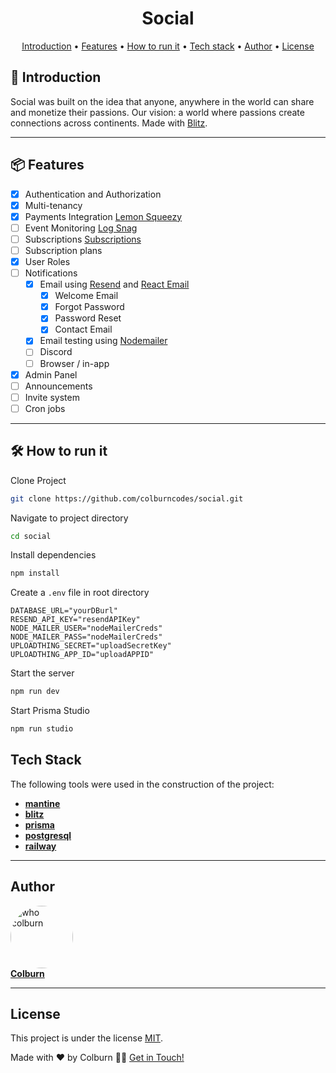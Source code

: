 <h1 align="center">
  Social
</h1>

<p align="center">
 <a href="#introduction">Introduction</a> •
 <a href="#features">Features</a> •
 <a href="#how-to">How to run it</a> •
 <a href="#tech-stack">Tech stack</a> •
 <a href="#author">Author</a> •
 <a href="#license">License</a>
</p>

## 📖 Introduction

Social was built on the idea that anyone, anywhere in the world can share
and monetize their passions. Our vision: a world where passions create connections across
continents.
Made with [Blitz](https://github.com/blitz-js/blitz).

---

## 📦 Features

- [x] Authentication and Authorization
- [x] Multi-tenancy
- [x] Payments Integration [Lemon Squeezy](https://docs.lemonsqueezy.com/api#test-mode)
- [ ] Event Monitoring [Log Snag](https://logsnag.com/)
- [ ] Subscriptions [Subscriptions](https://docs.lemonsqueezy.com/api/subscriptions)
- [ ] Subscription plans
- [x] User Roles
- [ ] Notifications
    - [x] Email using [Resend](https://resend.com/) and [React Email](https://react.email/)
      - [x] Welcome Email 
      - [x] Forgot Password
      - [x] Password Reset
      - [x] Contact Email
    - [x] Email testing using [Nodemailer](https://nodemailer.com/about/)
    - [ ] Discord
    - [ ] Browser / in-app
- [x] Admin Panel
- [ ] Announcements
- [ ] Invite system
- [ ] Cron jobs
---

## 🛠️ How to run it

Clone Project
```bash
git clone https://github.com/colburncodes/social.git
```
Navigate to project directory
```bash
cd social
```
Install dependencies
```bash
npm install
```
Create a `.env` file in root directory
```
DATABASE_URL="yourDBurl"
RESEND_API_KEY="resendAPIKey"
NODE_MAILER_USER="nodeMailerCreds"
NODE_MAILER_PASS="nodeMailerCreds"
UPLOADTHING_SECRET="uploadSecretKey"
UPLOADTHING_APP_ID="uploadAPPID"
```
Start the server
```bash
npm run dev
```
Start Prisma Studio
```bash
npm run studio
```

## Tech Stack

The following tools were used in the construction of the project:

- **[mantine](https://ui.mantine.dev/)**
- **[blitz](https://github.com/blitz-js/blitz)**
- **[prisma](https://www.prisma.io/nextjs)**
- **[postgresql](https://www.postgresql.org/)**
- **[railway](https://railway.app/)**

---

## Author

<a href="https://www.whocolburn.com">
  <img style="border-radius: 50%;" src="https://avatars.githubusercontent.com/u/71975541?v=4" width="100px;" alt="who colburn"/>
  <br />
  <b>Colburn</b>
</a>
 <br />

---

## License

This project is under the license [MIT](./LICENSE).

Made with ❤ by Colburn 👋🏽 [Get in Touch!](mailto:hello@whocolburn.com)
